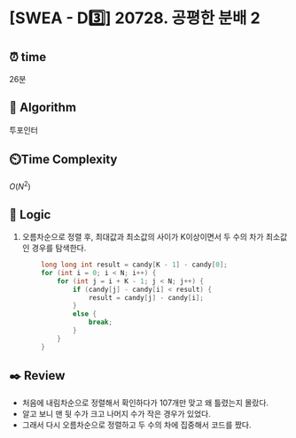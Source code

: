 # [SWEA - D3️⃣] 20728. 공평한 분배 2
 
## ⏰  **time**

26분

## :pushpin: **Algorithm**

투포인터

## ⏲️**Time Complexity**

$O(N^2)$

## :round_pushpin: **Logic**
1. 오름차순으로 정렬 후, 최대값과 최소값의 사이가 K이상이면서 두 수의 차가 최소값인 경우를 탐색한다.
```cpp
		long long int result = candy[K - 1] - candy[0];
		for (int i = 0; i < N; i++) {
			for (int j = i + K - 1; j < N; j++) {
				if (candy[j] - candy[i] < result) {
					result = candy[j] - candy[i];
				}
				else {
					break;
				}
			}
		}
```

## :black_nib: **Review**
- 처음에 내림차순으로 정렬해서 확인하다가 107개만 맞고 왜 틀렸는지 몰랐다.
- 알고 보니 맨 뒷 수가 크고 나머지 수가 작은 경우가 있었다.
- 그래서 다시 오름차순으로 정렬하고 두 수의 차에 집중해서 코드를 짰다.
